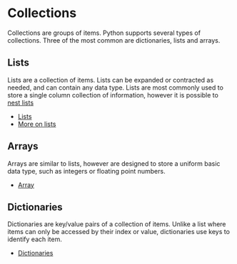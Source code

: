 # Collections

Collections are groups of items. Python supports several types of collections. Three of the most common are dictionaries, lists and arrays.

## Lists

Lists are a collection of items. Lists can be expanded or contracted as needed, and can contain any data type. Lists are most commonly used to store a single column collection of information, however it is possible to [nest lists](https://docs.python.org/3/tutorial/datastructures.html#nested-list-comprehensions)

- [Lists](https://docs.python.org/3/tutorial/introduction.html#lists)
- [More on lists](https://docs.python.org/3/tutorial/datastructures.html#more-on-lists)

## Arrays

Arrays are similar to lists, however are designed to store a uniform basic data type, such as integers or floating point numbers.

- [Array](https://docs.python.org/3/library/array.html)

## Dictionaries

Dictionaries are key/value pairs of a collection of items. Unlike a list where items can only be accessed by their index or value, dictionaries use keys to identify each item.

- [Dictionaries](https://docs.python.org/3/tutorial/datastructures.html#dictionaries)
